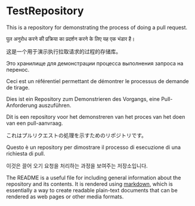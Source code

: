 # TestRepository

This is a repository for demonstrating the process of doing a pull request.

पुल अनुरोध करने की प्रक्रिया का प्रदर्शन करने के लिए यह एक भंडार है।

这是一个用于演示执行拉取请求的过程的存储库。

Это хранилище для демонстрации процесса выполнения запроса на перенос.

Ceci est un référentiel permettant de démontrer le processus de demande de tirage.

Dies ist ein Repository zum Demonstrieren des Vorgangs, eine Pull-Anforderung auszuführen.

Dit is een repository voor het demonstreren van het proces van het doen van een pull-aanvraag.

これはプルリクエストの処理を示すためのリポジトリです。

Questo è un repository per dimostrare il processo di esecuzione di una richiesta di pull.

이것은 끌어 오기 요청을 처리하는 과정을 보여주는 저장소입니다.

The README is a useful file for including general information about the repository and its contents.
It is rendered using [markdown](https://daringfireball.net/projects/markdown/), which is essentially a
way to create readable plain-text documents that can be rendered as web pages or other media formats.
